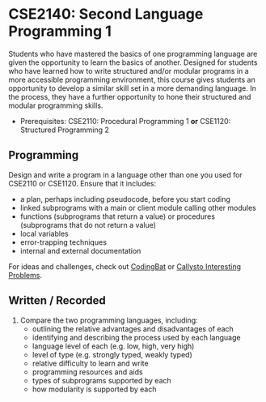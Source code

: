 # CSE2140: Second Language Programming 1

Students who have mastered the basics of one programming language are given the opportunity to learn the basics of another. Designed for students who have learned how to write structured and/or modular programs in a more accessible programming environment, this course gives students an opportunity to develop a similar skill set in a more demanding language. In the process, they have a further opportunity to hone their structured and modular programming skills.

* Prerequisites: CSE2110: Procedural Programming 1 **or** CSE1120: Structured Programming 2

## Programming

Design and write a program in a language other than one you used for CSE2110 or CSE1120. Ensure that it includes:

* a plan, perhaps including pseudocode, before you start coding
* linked subprograms with a main or client module calling other modules
* functions (subprograms that return a value) or procedures (subprograms that do not return a value)
* local variables
* error-trapping techniques
* internal and external documentation

For ideas and challenges, check out [CodingBat](https://codingbat.com) or [Callysto Interesting Problems](https://github.com/callysto/interesting-problems).

## Written / Recorded

1. Compare the two programming languages, including:
    * outlining the relative advantages and disadvantages of each
    * identifying and describing the process used by each language
    * language level of each (e.g. low, high, very high)
    * level of type (e.g. strongly typed, weakly typed)
    * relative difficulty to learn and write
    * programming resources and aids
    * types of subprograms supported by each
    * how modularity is supported by each
